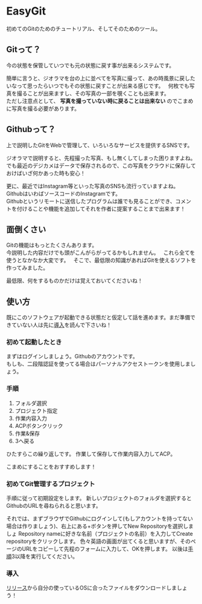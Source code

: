 # EasyGit
初めてのGitのためのチュートリアル、そしてそのためのツール。

## Gitって？
今の状態を保管していつでも元の状態に戻す事が出来るシステムです。   

簡単に言うと、ジオラマを台の上に並べてを写真に撮って、あの時風景に戻したいなって思ったらいつでもその状態に戻すことが出来る感じです。   
何枚でも写真を撮ることが出来ますし、その写真の一部を覗くことも出来ます。   
ただし注意点として、 **写真を撮っていない時に戻ることは出来ない** のでこまめに写真を撮る必要があります。   

## Githubって？
上で説明したGitをWebで管理して、いろいろなサービスを提供するSNSです。   

ジオラマで説明すると、先程撮った写真、もし無くしてしまった困りますよね。   
でも最近のデジカメはデータで保存されるので、この写真をクラウドに保存しておけばいざ何かあった時も安心！   

更に、最近ではInstagram等といった写真のSNSも流行っていますよね。   
GithubはいわばソースコードのInstagramです。   
Githubというリモートに送信したプログラムは誰でも見ることができ、コメントを付けることや機能を追加してそれを作者に提案することまで出来ます！      
  
## 面倒くさい
Gitの機能はもっとたくさんあります。   
今説明した内容だけでも頭がこんがらがってるかもしれません。   
これら全てを使うとなかなか大変です。   
そこで、最低限の知識があればGitを使えるソフトを作ってみました。   

最低限、何をするものかだけは覚えておいてくださいね！   

## 使い方
既にこのソフトウェアが起動できる状態だと仮定して話を進めます。まだ準備できていない人は先に[導入](#導入)を読んで下さいね！   

### 初めて起動したとき

まずはログインしましょう。Githubのアカウントです。    
もしも、二段階認証を使ってる場合はパーソナルアクセストークンを使用しましょう。

### 手順
1. フォルダ選択
2. プロジェクト指定
3. 作業内容入力
4. ACPボタンクリック
5. 作業&保存
6. 3へ戻る

ひたすらこの繰り返しです。
作業して保存して作業内容入力してACP。

こまめにすることをおすすめします！

### 初めてGit管理するプロジェクト
手順に従って初期設定をします。
新しいプロジェクトのフォルダを選択するとGithubのURLを尋ねられると思います。

それでは、まずブラウザでGithubにログインして(もしアカウントを持ってない場合は作りましょう)、右上にある+ボタンを押してNew Repositoryを選択しましょ 
Repository nameに好きな名前（プロジェクトの名前）を入力してCreate repositoryをクリックします。
色々英語の画面が出てくると思いますが、そのページのURLをコピーして先程のフォームに入力して、OKを押します。
以後は[手順](#手順)3以降を実行してください。

### 導入
[リリース](https://github.com/KawakawaRitsuki/EasyGit/releases/)から自分の使っているOSに合ったファイルをダウンロードしましょう！

